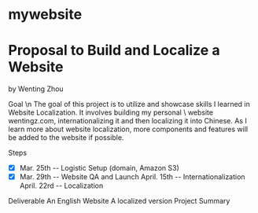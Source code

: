 # mywebsite

# Proposal to Build and Localize a Website
by Wenting Zhou

Goal \n
The goal of this project is to utilize and showcase skills I learned in Website Localization. It involves building my personal \ website wentingz.com, internationalizing it and then localizing it into Chinese. As I learn more about website localization, more components and features will be added to the website if possible. 

Steps
- [x] Mar. 25th -- Logistic Setup (domain, Amazon S3)
- [x] Mar. 29th -- Website QA and Launch 
April. 15th -- Internationalization
April. 22rd -- Localization

Deliverable
An English Website
A localized version
Project Summary 
